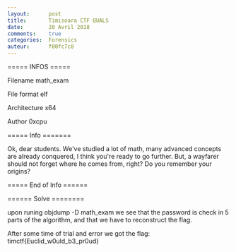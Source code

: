 ```yaml
---
layout:      post
title:       Timisoara CTF QUALS
date:        20 Avril 2018
comments:    true
categories:  Forensics
auteur:      f00fc7c8
---
```


===== INFOS ===== 

Filename                 math_exam

File format              elf

Architecture             x64

Author                   0xcpu 

===== Info =======

Ok, dear students. We've studied a lot of math, many advanced concepts
are already conquered, I think you're ready to go further. But, a
wayfarer should not forget where he comes from, right?
Do you remember your origins?

===== End of Info ======


====== Solve ========

upon runing objdump -D math_exam we see that the password is check in 5 parts of the algorithm, and that we have to reconstruct the flag.

After some time of trial and error we got the flag: timctf{Euclid_w0uld_b3_pr0ud}
